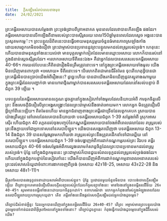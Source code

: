 ```yaml
---
title:  ក្ដីសង្ឃឹមសំរាប់ពេលខាងមុខ
date:  24/02/2021
---
```


ព្រះគម្ពីរអេសាយបានសម្តែងថា ព្រះទ្រង់ជ្រាបពីគ្រាអនាគត មុនពេលដែលវាបានកើតឡើង ផងដែរ។ គម្ពីរអេសាយបានលើកឡើងពីនាមរបស់ព្រះបាទស៊ីរូសរយៈពេល150ឆ្នាំមុនពេលដែលស្តេច អង្គនេះបានប្រសូតមកម្លេ៉ះ។ ព្រះបន្ទូលដ៏ពិតនេះបានធ្វើអោយមនុស្សមួយចំនួនធំមានភាពស្រឡាំងកាំង ដោយសារពួកគេមិនចង់ជឿថា ព្រះជាម្ចាស់បានប្រទាននូវព្រះបន្ទូលមកដល់រាស្ត្ររបស់ទ្រង់។ ហេតុនេះ ហើយបានជាមនុស្សទាំងនេះយល់ថា មានបុគ្គលម្នាក់ទៀតដែលមានឈ្មោះអេសាយ លោកក៏បានរស់នៅក្នុងជំនាន់ស្ដេចស៊ីរូសដែរ។ «លោកអេសាយទីពីរនេះឯង» គឺជាអ្នកដែលបានសរសេរបទគម្ពីរអេសាយ 40-66។ ការយល់បែបនេះគឺពិតជារឿងមិនត្រឹមត្រូវនោះទេ។ នៅក្នុងព្រះគម្ពីរអេសាយទាំងមូល យើង មិនឃើញមានពាក្យថា «អេសាយ» ទីពីរនោះទេ។ បើលោកពិតជាមានជីវិតមែន ចុះតើហេតុអ្វីបានជា ព្រះគម្ពីរមិនបានប្រាប់យើងអំពីរឿងនេះ? ដូច្នេះហើយ បានជាយើងរកមិនឃើញនូវភស្តុតាងណាមួយ ក្នុងព្រះគម្ពីរដែលបញ្ជាក់ថា មានហោរាថ្មីណាម្នាក់បានសរសេរបទគម្ពីរអេសាយដែលនៅសល់បន្ទាប់ ពីជំពូក 39 ឡើយ ។

បទបន្ទូលនៃគម្ពីរអេសាយមានលក្ខណៈដូចគ្នានៅក្នុងសៀវភៅទាំងមូលដែលនិយាយអំពី ការទុកចិត្តលើព្រះ និងសេចក្តីជំនឿលើព្រះអង្គសង្រ្គោះដែលព្រះជាម្ចាស់នឹងចាត់អោយមក។ លោកអ្នក មិនត្រូវជឿលើអ្វីក្រៅពីនេះឡើយ។ ពិតមែនហើយ មានអ្នកជំនាញខាងព្រះគម្ពីរជាច្រើនដែលពួកគេបក ស្រាយបានយ៉ាងត្រឹមត្រូវ នៅពេលដែលគេបាននិយាយថា បទគម្ពីរអេសាយជំពូក 1-39 សម្តែងអំពី ស្រុកអាសស៊ើរ ហើយជំពូក 40 រហូតដល់ចុងបញ្ចប់នៃកណ្ឌគម្ពីរអេសាយបានចែងអំពីពេលវេលាដែល រាស្ត្ររបស់ព្រះនឹងក្លាយទៅជាអ្នកទោសនៅនគរបាប៊ីឡូន។ យើងបានសង្កេតឃើញថា បទគម្ពីរអេសាយ ជំពូក 13-14 និងជំពូក 39 បានសម្តែងរួចមកហើយថា រាស្ត្ររបស់ព្រះនឹងត្រូវគេដឹកនាំទៅជាឈ្លើយ នៅនគរបាប៊ីឡូន។ បទគម្ពីរអេសាយជំពួក 1-39 ចង់បង្ហាញអំពីការដាក់ទណ្ឌកម្មរបស់ព្រះ រីឯបទ គម្ពីរអេសាយជំពួក 40-66 ចង់សម្តែងអំពីការលួងលោមកំសាន្តចិត្តដែលព្រះបានប្រទានមកដល់រាស្ត្រ របស់ទ្រង់។ ប៉ុន្តែ នៅក្នុងជំពូកមុននេះ ព្រះជាម្ចាស់ក៏បានជួយសំរាលទុក្ខដល់រាស្ត្ររបស់ទ្រង់ផងដែរ។ ហើយនៅក្នុងជំពូកបន្ទាប់នៃសៀវភៅនេះ យើងក៏បានឃើញអំពីការដាក់ទណ្ឌកម្មនាពេលអនាគតរបស់ ព្រះដល់សាសន៍យូដាចំពោះការងាកចេញពីទ្រង់ (អេសាយ 42៖18-25, អេសាយ 43៖22-28 និងអេសាយ 48៖1-11)។

`អ៊ីស្រាអែលបានរងទុក្ខវេទនាដោយសារអំពើបាបរបស់ខ្លួន។ ប៉ុន្តែ ប្រជាជនមួយចំនួនមិនបាន បោះបង់ចោលក្តីសង្ឃឹមឡើយ ពីព្រោះពួកគេមានជំនឿលើសេចក្តីសន្យារបស់ព្រះដែលកិច្ចសន្យាទាំងនេះ មានចែងនៅក្នុងខគម្ពីរលេវីវិន័យ 26៖40-45។ សូមអានខគម្ពីរទាំងនេះដោយយកចិត្តទុកដាក់។ ឧទាហរណ៍ថា លោកអ្នកកំពុងនៅរស់ក្នុងអំឡុងពេលដែលនគរបាប៊ីឡូនវាយប្រហារស្រុកយូដា។ តើខ គម្ពីរទាំងនេះនឹងផ្តល់សេចក្តីសង្ឃឹមដល់អ្នកយ៉ាងដូចម្តេច?`

`តើច្បាប់ដ៏សំខាន់អ្វីខ្លះ ដែលអ្នកបានឃើញនៅក្នុងខគម្ពីរលេវីវិន័យ 26៖40-45? តើព្រះ អម្ចាស់មានព្រះបន្ទូលយ៉ាងដូចម្តេចទៅកាន់ជនជាតិអ៊ីស្រាអែលនៅក្នុងខទាំងនោះ? តើច្បាប់ដូចគ្នានេះ កំពុងធ្វើការយ៉ាងដូចម្តេចនៅក្នុងជីវិតរបស់យើង?`